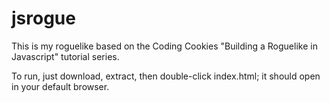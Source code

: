 # jsrogue
This is my roguelike based on the Coding Cookies "Building a Roguelike in Javascript" tutorial series.

To run, just download, extract, then double-click index.html; it should open in your default browser.
